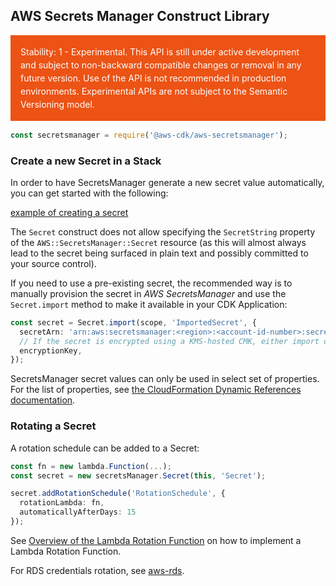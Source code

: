 ## AWS Secrets Manager Construct Library
<div class="stability_label"
     style="background-color: #EC5315; color: white !important; margin: 0 0 1rem 0; padding: 1rem; line-height: 1.5;">
  Stability: 1 - Experimental. This API is still under active development and subject to non-backward
  compatible changes or removal in any future version. Use of the API is not recommended in production
  environments. Experimental APIs are not subject to the Semantic Versioning model.
</div>


```ts
const secretsmanager = require('@aws-cdk/aws-secretsmanager');
```

### Create a new Secret in a Stack
In order to have SecretsManager generate a new secret value automatically,
you can get started with the following:

[example of creating a secret](test/integ.secret.lit.ts)

The `Secret` construct does not allow specifying the `SecretString` property
of the `AWS::SecretsManager::Secret` resource (as this will almost always
lead to the secret being surfaced in plain text and possibly committed to
your source control).

If you need to use a pre-existing secret, the recommended way is to manually
provision the secret in *AWS SecretsManager* and use the `Secret.import`
method to make it available in your CDK Application:

```ts
const secret = Secret.import(scope, 'ImportedSecret', {
  secretArn: 'arn:aws:secretsmanager:<region>:<account-id-number>:secret:<secret-name>-<random-6-characters>',
  // If the secret is encrypted using a KMS-hosted CMK, either import or reference that key:
  encryptionKey,
});
```

SecretsManager secret values can only be used in select set of properties. For the
list of properties, see [the CloudFormation Dynamic References documentation](https://docs.aws.amazon.com/AWSCloudFormation/latest/UserGuide/dynamic-references.htm).

### Rotating a Secret
A rotation schedule can be added to a Secret:
```ts
const fn = new lambda.Function(...);
const secret = new secretsManager.Secret(this, 'Secret');

secret.addRotationSchedule('RotationSchedule', {
  rotationLambda: fn,
  automaticallyAfterDays: 15
});
```
See [Overview of the Lambda Rotation Function](https://docs.aws.amazon.com/secretsmanager/latest/userguide/rotating-secrets-lambda-function-overview.html) on how to implement a Lambda Rotation Function.

For RDS credentials rotation, see [aws-rds](https://github.com/awslabs/aws-cdk/blob/master/packages/%40aws-cdk/aws-rds/README.md).

